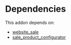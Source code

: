 # Dependencies

This addon depends on:

- [website_sale](https://github.com/bringout/oca-ocb-sale)
- [sale_product_configurator](https://github.com/bringout/oca-ocb-sale)
